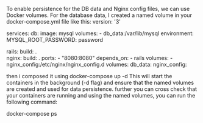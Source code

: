 To enable persistence for the DB data and Nginx config files, we can use Docker volumes.
For the database data, I created a named volume in your docker-compose.yml file like this:
version: '3'



services:
  db:
    image: mysql
    volumes:
      - db_data:/var/lib/mysql
    environment:
      MYSQL_ROOT_PASSWORD: password
  
  rails:
   build: .   
  nginx:
    build: .
    ports:
      - "8080:8080"
    depends_on:
      - rails
    volumes:
      - nginx_config:/etc/nginx/nginx_config.d
volumes:
  db_data:
  nginx_config:



then i composed it using docker-compose up -d
This will start the containers in the background (-d flag) and ensure that the named volumes are created and used for data persistence.
further you can cross check that your containers are running and using the named volumes, you can run the following command:

docker-compose ps

